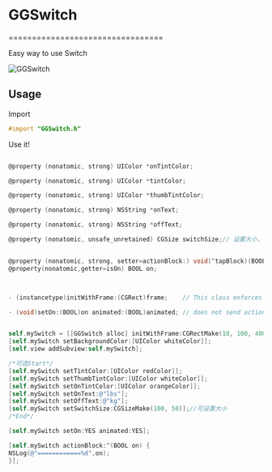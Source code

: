 # GGSwitch
=================================

Easy way to use Switch

![GGSwitch](https://github.com/Otherplayer/GGSwitch/master/Others/screenshot.png "")
## Usage ##

Import 
```objective-c
#import "GGSwitch.h" 
```

Use it!
```objective-c

@property (nonatomic, strong) UIColor *onTintColor;

@property (nonatomic, strong) UIColor *tintColor;

@property (nonatomic, strong) UIColor *thumbTintColor;

@property (nonatomic, strong) NSString *onText;

@property (nonatomic, strong) NSString *offText;

@property (nonatomic, unsafe_unretained) CGSize switchSize;// 设置大小， 建议宽高比2：1左右


@property (nonatomic, strong, setter=actionBlock:) void(^tapBlock)(BOOL on);
@property(nonatomic,getter=isOn) BOOL on;



- (instancetype)initWithFrame:(CGRect)frame;    // This class enforces a size appropriate for the control. The frame size is ignored.

- (void)setOn:(BOOL)on animated:(BOOL)animated; // does not send action


```


```objective-c

self.mySwitch = [[GGSwitch alloc] initWithFrame:CGRectMake(10, 100, 400, 400)];//与此大小无关
[self.mySwitch setBackgroundColor:[UIColor whiteColor]];
[self.view addSubview:self.mySwitch];

/*可选Start*/
[self.mySwitch setTintColor:[UIColor redColor]];
[self.mySwitch setThumbTintColor:[UIColor whiteColor]];
[self.mySwitch setOnTintColor:[UIColor orangeColor]];
[self.mySwitch setOnText:@"lbs"];
[self.mySwitch setOffText:@"kg"];
[self.mySwitch setSwitchSize:CGSizeMake(100, 50)];//可设置大小
/*End*/

[self.mySwitch setOn:YES animated:YES];

[self.mySwitch actionBlock:^(BOOL on) {
NSLog(@"============%d",on);
}];

```
